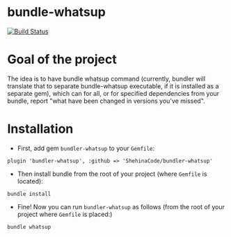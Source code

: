bundle-whatsup
==============
[![Build Status](https://travis-ci.org/ShehinaCode/bundler-whatsup.svg?branch=master)](https://travis-ci.org/ShehinaCode/bundler-whatsup)
# Goal of the project
The idea is to have bundle whatsup command (currently, bundler will translate that to separate bundle-whatsup executable, if it is installed as a separate gem), which can for all, or for specified dependencies from your bundle, report "what have been changed in versions you've missed".

# Installation
* First, add gem `bundler-whatsup` to your `Gemfile`:
```
plugin 'bundler-whatsup', :github => 'ShehinaCode/bundler-whatsup'
```

* Then install bundle from the root of your project (where `Gemfile` is located):
```
bundle install
```

* Fine! Now you can run `bundler-whatsup` as follows (from the root of your project where `Gemfile` is placed:)
```
bundle whatsup
```
